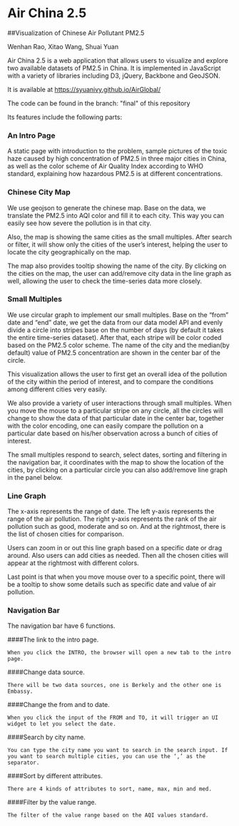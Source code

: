 # Air China 2.5
##Visualization of Chinese Air Pollutant PM2.5

Wenhan Rao, Xitao Wang, Shuai Yuan

Air China 2.5 is a web application that allows users to visualize and explore two available datasets of PM2.5 in China. It is implemented in JavaScript with a variety of libraries including D3, jQuery, Backbone and GeoJSON.

It is available at https://syuanivy.github.io/AirGlobal/

The code can be found in the branch: "final" of this repository

Its features include the following parts:

### An Intro Page

A static page with introduction to the problem, sample pictures of the toxic haze caused by high concentration of PM2.5 in three major cities in China, as well as the color scheme of Air Quality Index according to WHO standard, explaining how hazardous PM2.5 is at different concentrations.

### Chinese City Map

We use geojson to generate the chinese map. Base on the data, we translate the PM2.5 into AQI color and fill it to each city. This way you can easily see how severe the pollution is in that city. 

Also, the map is showing the same cities as the small multiples. After search or filter, it will show only the cities of the user’s interest, helping the user to locate the city geographically on the map.

The map also provides tooltip showing the name of the city.
By clicking on the cities on the map, the user can add/remove city data in the line graph as well, allowing the user to check the time-series data more closely.

### Small Multiples

We use circular graph to implement our small multiples. Base on the “from” date and “end” date, we get the data from our data model API and evenly divide a circle into stripes base on the number of days (by default it takes the entire time-series dataset). After that, each stripe will be color coded based on the PM2.5 color scheme. The name of the city and the median(by default) value of PM2.5 concentration are shown in the center bar of the circle.

This visualization allows the user to first get an overall idea of the pollution of the city within the period of interest, and to compare the conditions among different cities very easily. 

We also provide a variety of user interactions through small multiples. When you move the mouse to a particular stripe on any circle, all the circles will change to show the data of that particular date in the center bar, together with the color encoding, one can easily compare the pollution on a particular date based on his/her observation across a bunch of cities of interest.

The small multiples respond to search, select dates, sorting and  filtering in the navigation bar, it coordinates with the map to show the location of the cities, by clicking on a particular circle you can also add/remove line graph in the panel below.

### Line Graph

The x-axis represents the range of date. The left y-axis represents the range of the air pollution. The right y-axis represents the rank of the air pollution such as good, moderate and so on. And at the rightmost, there is the list of chosen cities for comparison.

Users can zoom in or out this line graph based on a specific date or drag around. Also users can add cities as needed. Then all the chosen cities will appear at the rightmost with different colors.

Last point is that when you move mouse over to a specific point, there will be a tooltip to show some details such as specific date and value of air pollution.

### Navigation Bar

The navigation bar have 6 functions.

####The link to the intro page.
	
	When you click the INTRO, the browser will open a new tab to the intro page.

####Change data source.

	There will be two data sources, one is Berkely and the other one is Embassy.

####Change the from and to date.

	When you click the input of the FROM and TO, it will trigger an UI widget to let you select the date.

####Search by city name.
	
	You can type the city name you want to search in the search input. If you want to search multiple cities, you can use the ‘,’ as the separator.

####Sort by different attributes.
	
	There are 4 kinds of attributes to sort, name, max, min and med.

####Filter by the value range.
	
	The filter of the value range based on the AQI values standard.

